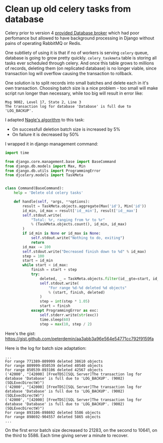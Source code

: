 # Clean up old celery tasks from database

Celery prior to version 4 [provided Database broker](http://docs.celeryproject.org/en/3.1/getting-started/brokers/django.html)
which had poor perfomance but allowed to have background processing in Django without pains of operating RabbitMQ or Redis.

One subtliety of using it is that if no of workers is serving `celery` queue, database is going to grow pretty quickly.
`celery_taskmeta` table is storing all tasks ever scheduled through celery.
And once this table grows to millions of records, deleting them (on replicated database) is no longer viable, since transaction log will overflow causing the transaction to rollback.

One solution is to split records into small batches and delete each in it's own transaction.
Choosing batch size is a nice problem - too small will make script run longer than necessary, while too big will result in error like:

```
Msg 9002, Level 17, State 2, Line 3
The transaction log for database 'Database' is full due to 'LOG_BACKUP'.
```

I adapted [Nagle's algorithm](https://en.wikipedia.org/wiki/Nagle%27s_algorithm) to this task:

* On successfull deletion batch size is increased by 5%
* On failure it is decreased by 50%

I wrapped it in django management command:

```python
import time

from django.core.management.base import BaseCommand
from django.db.models import Max, Min
from django.db.utils import ProgrammingError
from djcelery.models import TaskMeta


class Command(BaseCommand):
    help = 'Delete old celery tasks'

    def handle(self, *args, **options):
        result = TaskMeta.objects.aggregate(Max('id'), Min('id'))
        id_min, id_max = result['id__min'], result['id__max']
        self.stdout.write(
            "Total: %r, ranging from %r to %r"
            % (TaskMeta.objects.count(), id_min, id_max)
        )
        if id_min is None or id_max is None:
            self.stdout.write("Nothing to do, exiting")
            return
        id_max -= 100
        self.stdout.write("Decreased finish down to %d" % id_max)
        step = 100
        start = id_min
        while start < id_max:
            finish = start + step
            try:
                deleted, _ = TaskMeta.objects.filter(id__gte=start, id__lt=finish).delete()
                self.stdout.write(
                    "For range %d-%d deleted %d objects"
                    % (start, finish, deleted)
                )
                step = int(step * 1.05)
                start = finish
            except ProgrammingError as exc:
                self.stderr.write(str(exc))
                time.sleep(60)
                step = max(10, step / 2)
```
Here's the gist: https://gist.github.com/peterdemin/aa3abb3a96e564e54771cc792f9159fa

Here is the log for batch size adaptation:

```
...
For range 771389-809999 deleted 38610 objects
For range 809999-850539 deleted 40540 objects
For range 850539-893106 deleted 42567 objects
('42000', "[42000] [FreeTDS][SQL Server]The transaction log for database 'Database' is full due to 'LOG_BACKUP'. (9002) (SQLExecDirectW)")
('42000', "[42000] [FreeTDS][SQL Server]The transaction log for database 'Database' is full due to 'LOG_BACKUP'. (9002) (SQLExecDirectW)")
('42000', "[42000] [FreeTDS][SQL Server]The transaction log for database 'Database' is full due to 'LOG_BACKUP'. (9002) (SQLExecDirectW)")
For range 893106-898692 deleted 5586 objects
For range 898692-904557 deleted 5865 objects
...
```

On the first error batch size decreased to 21283, on the second to 10641, on the third to 5586.
Each time giving server a minute to recover.
